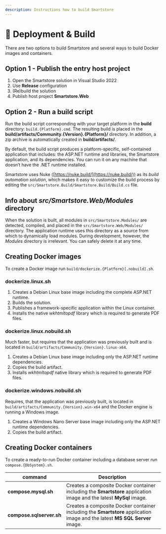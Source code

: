 ```yaml
---
description: Instructions how to build Smartstore
---
```


# 🐣 Deployment & Build

There are two options to build Smartstore and several ways to build Docker images and containers.

## Option 1 - Publish the entry host project

1. Open the Smartstore solution in Visual Studio 2022
2. Use **Release** configuration
3. (Re)build the solution
4. Publish host project **Smartstore.Web**

## Option 2 - Run a build script

Run the build script corresponding with your target platform in the **build** directory: `build.{Platform}.cmd`. The resulting build is placed in the **build/artifacts/Community.{Version}.{Platform}/** directory. In addition, a zip archive is automatically created in **build/artifacts/**.

By default, the build script produces a platform-specific, self-contained application that includes: the ASP.NET runtime and libraries, the Smartstore application, and its dependencies. You can run it on any machine that doesn’t have the .NET runtime installed.

Smartstore uses Nuke ([https://nuke.build/](https://nuke.build/)) as its _build automation solution_, which makes it easy to customize the build process by editing the `src/Smartstore.Build/Smartstore.Build/Build.cs` file.

## Info about _src/Smartstore.Web/Modules_ directory

When the solution is built, all modules in `src/Smartstore.Modules/` are detected, compiled, and placed in the `src/Smartstore.Web/Modules/` directory. The application runtime uses this directory as a source from which to dynamically load modules. During development, however, the _Modules_ directory is irrelevant. You can safely delete it at any time.

## Creating Docker images

To create a Docker image run `build/dockerize.{Platform}[.nobuild].sh`.

### **dockerize.linux.sh**

1. Creates a Debian Linux base image including the complete ASP.NET runtime.
2. Builds the solution.
3. Publishes a framework-specific application within the Linux container.
4. Installs the native _wkhtmltopdf_ library which is required to generate PDF files.

### **dockerize.linux.nobuild.sh**

Much faster, but requires that the application was previously built and is located in `build/artifacts/Community.{Version}.linux-x64`.

1. Creates a Debian Linux base image including only the ASP.NET runtime dependencies.
2. Copies the build artifact.
3. Installs _wkhtmltopdf_ native library which is required to generate PDF files.

### **dockerize.windows.nobuild.sh**

Requires, that the application was previously built, is located in `build/artifacts/Community.{Version}.win-x64` and the Docker engine is running a Windows image.

1. Creates a Windows Nano Server base image including only the ASP.NET runtime dependencies.
2. Copies the build artifact.

## Creating Docker containers

To create a ready-to-run Docker container including a database server run `compose.{DbSystem}.sh`.

| command                  | Description                                                                                                                 |
| ------------------------ | --------------------------------------------------------------------------------------------------------------------------- |
| **compose.mysql.sh**     | Creates a composite Docker container including the **Smartstore** application image and the latest **MySql** image.         |
| **compose.sqlserver.sh** | Creates a composite Docker container including the **Smartstore** application image and the latest **MS SQL Server** image. |
